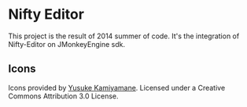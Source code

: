 # Nifty Editor

This project is the result of 2014 summer of code. It's the integration of Nifty-Editor on JMonkeyEngine sdk.

## Icons
Icons provided by [Yusuke Kamiyamane](http://p.yusukekamiyamane.com/). Licensed under a Creative Commons Attribution 3.0 License.
